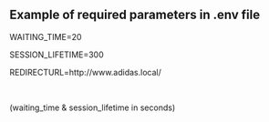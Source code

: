 <h2>Example of required parameters in .env file</h2>

<p>WAITING_TIME=20</p>
<p>SESSION_LIFETIME=300</p>
<p>REDIRECTURL=http://www.adidas.local/</p>
<br/>
<p>(waiting_time & session_lifetime in seconds)</p>